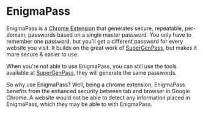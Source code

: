 EnigmaPass
===============

EnigmaPass is a [Chrome Extension](https://chrome.google.com/webstore/detail/bgkipgfgpifliinhbnfoaafgdeemodoi) that generates secure, repeatable, per-domain, passwords based on a single master password. You only have to remember one password, but you'll get a different password for every website you visit. It builds on the great work of [SuperGenPass](http://supergenpass.com), but makes it more secure & easier to use.

When you're not able to use EnigmaPass, you can still use the tools available at [SuperGenPass](http://supergenpass.com), they will generate the same passwords.

So why use EnigmaPass? Well, being a chrome extension, EnigmaPass benefits from the enhanced security between tab and browser in Google Chrome. A website would not be able to detect any information placed in EnigmaPass, which they may be able to with EnigmaPass.
